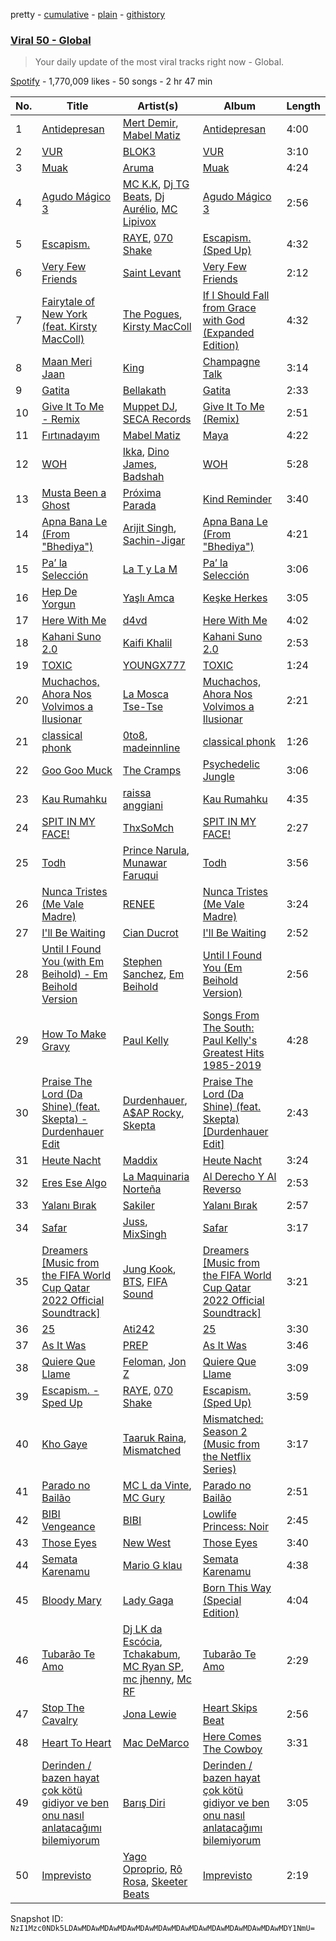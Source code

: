 pretty - [cumulative](/playlists/cumulative/37i9dQZEVXbLiRSasKsNU9.md) - [plain](/playlists/plain/37i9dQZEVXbLiRSasKsNU9) - [githistory](https://github.githistory.xyz/mackorone/spotify-playlist-archive/blob/main/playlists/plain/37i9dQZEVXbLiRSasKsNU9)

### [Viral 50 \- Global](https://open.spotify.com/playlist/37i9dQZEVXbLiRSasKsNU9)

> Your daily update of the most viral tracks right now \- Global.

[Spotify](https://open.spotify.com/user/spotify) - 1,770,009 likes - 50 songs - 2 hr 47 min

| No. | Title | Artist(s) | Album | Length |
|---|---|---|---|---|
| 1 | [Antidepresan](https://open.spotify.com/track/4OH5Cd8ZOI1eSgJSC9PYmU) | [Mert Demir](https://open.spotify.com/artist/1Zj4GtouAnxHq4qw7ooLfm), [Mabel Matiz](https://open.spotify.com/artist/1dpqJqIuNqideTvmxBsSku) | [Antidepresan](https://open.spotify.com/album/7qeEafcjWKfuhE2HgXciUL) | 4:00 |
| 2 | [VUR](https://open.spotify.com/track/2Nt4eocAv9wi1vHshhSdpF) | [BLOK3](https://open.spotify.com/artist/1GMwSpFzrLd12jUX15bHB6) | [VUR](https://open.spotify.com/album/5EdPNG1RhELV1di2tYhklr) | 3:10 |
| 3 | [Muak](https://open.spotify.com/track/3N2WeXxSjngB1DSi8vrI8C) | [Aruma](https://open.spotify.com/artist/7G0kstl7VjhDSgFYOBaUS1) | [Muak](https://open.spotify.com/album/4Zt66ubcxeKkfB3MvTYvCq) | 4:24 |
| 4 | [Agudo Mágico 3](https://open.spotify.com/track/6Hio4nlyWL2WBL8nYlbuGt) | [MC K.K](https://open.spotify.com/artist/6TtI28JVtV3RufOCwLvHod), [Dj TG Beats](https://open.spotify.com/artist/6Eni0bpQP6Z3G2CIN7VJRh), [Dj Aurélio](https://open.spotify.com/artist/2aBp5B1hhPlvVWbocbfA6x), [MC Lipivox](https://open.spotify.com/artist/03R5vvmqjPsxS7Y5be6IAY) | [Agudo Mágico 3](https://open.spotify.com/album/5GPkEvr2pR1wCDXIGImKZD) | 2:56 |
| 5 | [Escapism.](https://open.spotify.com/track/5WxVXxCMRnvxUKFq40ELwq) | [RAYE](https://open.spotify.com/artist/5KKpBU5eC2tJDzf0wmlRp2), [070 Shake](https://open.spotify.com/artist/12Zk1DFhCbHY6v3xep2ZjI) | [Escapism\. \(Sped Up\)](https://open.spotify.com/album/1bdKI997loh6G68NED2cwX) | 4:32 |
| 6 | [Very Few Friends](https://open.spotify.com/track/2L0PRavRIQIjVcZK4Qgfgi) | [Saint Levant](https://open.spotify.com/artist/5ZZsFnpO7frU8h5xH1wtjT) | [Very Few Friends](https://open.spotify.com/album/02dJ5uhNo9npWtD9tnpD0y) | 2:12 |
| 7 | [Fairytale of New York \(feat\. Kirsty MacColl\)](https://open.spotify.com/track/3VTNVsTTu05dmTsVFrmGpK) | [The Pogues](https://open.spotify.com/artist/2wzMOQwNT6ZvVB4amvhFAH), [Kirsty MacColl](https://open.spotify.com/artist/6UlNIFEuWlBqb4TvlVCekq) | [If I Should Fall from Grace with God \(Expanded Edition\)](https://open.spotify.com/album/4V92Puney9WxGPecKtLG4L) | 4:32 |
| 8 | [Maan Meri Jaan](https://open.spotify.com/track/1418IuVKQPTYqt7QNJ9RXN) | [King](https://open.spotify.com/artist/5NHm4TU5Twz7owibYxJfFU) | [Champagne Talk](https://open.spotify.com/album/15CyNDuGY5fsG0Hn9rjnpG) | 3:14 |
| 9 | [Gatita](https://open.spotify.com/track/4ilZV1WNjL7IxwE81OnaRY) | [Bellakath](https://open.spotify.com/artist/4yjm4SvYqC5FFuLbB6TyHr) | [Gatita](https://open.spotify.com/album/6264ANGNsltdE7SYjKMTKs) | 2:33 |
| 10 | [Give It To Me \- Remix](https://open.spotify.com/track/0QKhC7BGbjb38EsW8Dgm5r) | [Muppet DJ](https://open.spotify.com/artist/1xP2Pos7aO9ONLRav8fmny), [SECA Records](https://open.spotify.com/artist/69JEXAvYd8sSMU4li9uSox) | [Give It To Me \(Remix\)](https://open.spotify.com/album/3bqPkfqc4dMwmdyxIESBEf) | 2:51 |
| 11 | [Fırtınadayım](https://open.spotify.com/track/3QopdONAzZHRO1P4UQrNvw) | [Mabel Matiz](https://open.spotify.com/artist/1dpqJqIuNqideTvmxBsSku) | [Maya](https://open.spotify.com/album/1SjI5mOEGsnrfHRR4zY88f) | 4:22 |
| 12 | [WOH](https://open.spotify.com/track/1QUU43rTDMnGl4xyaIfsYN) | [Ikka](https://open.spotify.com/artist/07iEy1AecUPVzfC2J2gCHR), [Dino James](https://open.spotify.com/artist/45PG2L6Fh2XvYL4ONzpdoW), [Badshah](https://open.spotify.com/artist/0y59o4v8uw5crbN9M3JiL1) | [WOH](https://open.spotify.com/album/0hYH2JNegSbU72fmNnQ3LW) | 5:28 |
| 13 | [Musta Been a Ghost](https://open.spotify.com/track/0AZTpwagcDe4nH0mPcnYhS) | [Próxima Parada](https://open.spotify.com/artist/43cM1JWUzdfkZCi7rjkPnz) | [Kind Reminder](https://open.spotify.com/album/2wdKzhxmZ97uz1YA0m9Ogc) | 3:40 |
| 14 | [Apna Bana Le \(From "Bhediya"\)](https://open.spotify.com/track/7Els4IIFYa4P4RxBkZkxdd) | [Arijit Singh](https://open.spotify.com/artist/4YRxDV8wJFPHPTeXepOstw), [Sachin\-Jigar](https://open.spotify.com/artist/1mBydYMVBECdDmMfE2sEUO) | [Apna Bana Le \(From "Bhediya"\)](https://open.spotify.com/album/7fL3C5d4cFW7XLZHq4jPwX) | 4:21 |
| 15 | [Pa’ la Selección](https://open.spotify.com/track/4J1vAbtAhMdsdpO1sKU3EO) | [La T y La M](https://open.spotify.com/artist/1FxPMQ9A0882eNDx3ZkD6B) | [Pa’ la Selección](https://open.spotify.com/album/3S3QVRXr0QxDc6bg5w4DbN) | 3:06 |
| 16 | [Hep De Yorgun](https://open.spotify.com/track/0ywlnV6QEZneCbbqLev6qL) | [Yaşlı Amca](https://open.spotify.com/artist/4Vr0nv4nM4aqWfj76zDTTp) | [Keşke Herkes](https://open.spotify.com/album/38U7toi0UImOfSe76qxQtE) | 3:05 |
| 17 | [Here With Me](https://open.spotify.com/track/78Sw5GDo6AlGwTwanjXbGh) | [d4vd](https://open.spotify.com/artist/5y8tKLUfMvliMe8IKamR32) | [Here With Me](https://open.spotify.com/album/0OuoHWf8yB0TPzoBWw1R1S) | 4:02 |
| 18 | [Kahani Suno 2.0](https://open.spotify.com/track/4VsP4Dm8gsibRxB5I2hEkw) | [Kaifi Khalil](https://open.spotify.com/artist/1n9EM0Y4A89vuRiA93gSS9) | [Kahani Suno 2.0](https://open.spotify.com/album/6BHlJhCk1vjCG6hqTG2SFV) | 2:53 |
| 19 | [TOXIC](https://open.spotify.com/track/7DfX6Bou8XXAxkWSUt18LD) | [YOUNGX777](https://open.spotify.com/artist/6JFaTYyfO9VRWnlC3ypYJh) | [TOXIC](https://open.spotify.com/album/1JDRqkMuIapYrNN8nYOiTh) | 1:24 |
| 20 | [Muchachos, Ahora Nos Volvimos a Ilusionar](https://open.spotify.com/track/79d6fVzRM6DRYxR302AJFY) | [La Mosca Tse\-Tse](https://open.spotify.com/artist/60nua3AsVSfADZtg5Hdz3W) | [Muchachos, Ahora Nos Volvimos a Ilusionar](https://open.spotify.com/album/0WRR7nTtUtQXKe8kpQHGvn) | 2:21 |
| 21 | [classical phonk](https://open.spotify.com/track/7gl5qUaVpN6xOg4mkzGHSl) | [0to8](https://open.spotify.com/artist/5MQG067ASfGn0Cf1nE0S8g), [madeinnline](https://open.spotify.com/artist/5Uf6QGQDs3EqsxgiGR4O4f) | [classical phonk](https://open.spotify.com/album/0Ol07P6QUMgXjBlunBCFok) | 1:26 |
| 22 | [Goo Goo Muck](https://open.spotify.com/track/3EEd6ldsPat620GVYMEhOP) | [The Cramps](https://open.spotify.com/artist/4lYtGx5NZQJHsMyhHc5iz3) | [Psychedelic Jungle](https://open.spotify.com/album/111E8uRgwGQo9YJJBvpALn) | 3:06 |
| 23 | [Kau Rumahku](https://open.spotify.com/track/7nQoDLkzCcoIpKPQt3eCdN) | [raissa anggiani](https://open.spotify.com/artist/11k3Y6uyixbyGfgPl8qZTZ) | [Kau Rumahku](https://open.spotify.com/album/7vPQboGZn7eLlwwyOeCTQO) | 4:35 |
| 24 | [SPIT IN MY FACE!](https://open.spotify.com/track/1N8TTK1Uoy7UvQNUazfUt5) | [ThxSoMch](https://open.spotify.com/artist/4MvZhE1iuzttcoyepkpfdF) | [SPIT IN MY FACE!](https://open.spotify.com/album/2XurGuugADHAwF8gEYjtMA) | 2:27 |
| 25 | [Todh](https://open.spotify.com/track/7FVgT8XjxUSfKuZuHxg316) | [Prince Narula](https://open.spotify.com/artist/4hMUptoqDVqFXA8Inz20II), [Munawar Faruqui](https://open.spotify.com/artist/7yLGN6pQ3Fll8eWpjJwwQl) | [Todh](https://open.spotify.com/album/1Bizgnf47ZtwxKiQtTDMrx) | 3:56 |
| 26 | [Nunca Tristes \(Me Vale Madre\)](https://open.spotify.com/track/3LWay44eeYFEh27Gf1UA7J) | [RENEE](https://open.spotify.com/artist/2pbO2XyPJGWz2s0OZeD4pR) | [Nunca Tristes \(Me Vale Madre\)](https://open.spotify.com/album/5YoNvYemEqvFVdWicpjPe8) | 3:24 |
| 27 | [I'll Be Waiting](https://open.spotify.com/track/3fqBhOtYA62A5D20j8OaQY) | [Cian Ducrot](https://open.spotify.com/artist/49jTY62Cpw3RYo4dLuG43W) | [I'll Be Waiting](https://open.spotify.com/album/4oCwYpB91xHHFEVlbcVOaR) | 2:52 |
| 28 | [Until I Found You \(with Em Beihold\) \- Em Beihold Version](https://open.spotify.com/track/1Y3LN4zO1Edc2EluIoSPJN) | [Stephen Sanchez](https://open.spotify.com/artist/5XKFrudbV4IiuE5WuTPRmT), [Em Beihold](https://open.spotify.com/artist/7o2ZQYM7nTsaVdkXY38UAA) | [Until I Found You \(Em Beihold Version\)](https://open.spotify.com/album/7ARtQpvnPN2ucbmVHngLOs) | 2:56 |
| 29 | [How To Make Gravy](https://open.spotify.com/track/72tIvJRS5lTCjWQRjwjBQC) | [Paul Kelly](https://open.spotify.com/artist/0SNWoGaDlrCompmg9rXeNq) | [Songs From The South: Paul Kelly's Greatest Hits 1985\-2019](https://open.spotify.com/album/3LeZDyDDPmgUZpQgIfrB1a) | 4:28 |
| 30 | [Praise The Lord \(Da Shine\) \(feat\. Skepta\) \- Durdenhauer Edit](https://open.spotify.com/track/7jQkiAaa4XYYsPH3rcfcWo) | [Durdenhauer](https://open.spotify.com/artist/2CaWJMR1eyvq8n5h96ggJC), [A$AP Rocky](https://open.spotify.com/artist/13ubrt8QOOCPljQ2FL1Kca), [Skepta](https://open.spotify.com/artist/2p1fiYHYiXz9qi0JJyxBzN) | [Praise The Lord \(Da Shine\) \(feat\. Skepta\) \[Durdenhauer Edit\]](https://open.spotify.com/album/6uVc1jXybFsyaLi48p8zYu) | 2:43 |
| 31 | [Heute Nacht](https://open.spotify.com/track/1eMUGMEWrvTXYWrPobq2dH) | [Maddix](https://open.spotify.com/artist/0RMeG9M8QFzss9bAbq99KA) | [Heute Nacht](https://open.spotify.com/album/3hUV4shxjzrCGFtJgBOF82) | 3:24 |
| 32 | [Eres Ese Algo](https://open.spotify.com/track/6rOy9SIawgruuIWLP5divC) | [La Maquinaria Norteña](https://open.spotify.com/artist/7uGhSk7fVURjDaiXW1FSbL) | [Al Derecho Y Al Reverso](https://open.spotify.com/album/6JfzdeEyiw6njloEcMZwnN) | 2:53 |
| 33 | [Yalanı Bırak](https://open.spotify.com/track/755Pja1zaA687Vql25NHwP) | [Sakiler](https://open.spotify.com/artist/25gzpFRLdteuie1gW4a4hK) | [Yalanı Bırak](https://open.spotify.com/album/7gfAc3QLyKuRUioINjKHfi) | 2:57 |
| 34 | [Safar](https://open.spotify.com/track/3cjA9xteIeOj82os8oSo4i) | [Juss](https://open.spotify.com/artist/5Z8nzSJRSo4HRcUOzemnC1), [MixSingh](https://open.spotify.com/artist/05dG9pMLRWenxzvSmefE6U) | [Safar](https://open.spotify.com/album/5b7lWuBahHJ8dnNj3jKtCf) | 3:17 |
| 35 | [Dreamers \[Music from the FIFA World Cup Qatar 2022 Official Soundtrack\]](https://open.spotify.com/track/1RDvyOk4WtPCtoqciJwVn8) | [Jung Kook](https://open.spotify.com/artist/6HaGTQPmzraVmaVxvz6EUc), [BTS](https://open.spotify.com/artist/3Nrfpe0tUJi4K4DXYWgMUX), [FIFA Sound](https://open.spotify.com/artist/5C01hDqpEmrmDfUhX9YWsH) | [Dreamers \[Music from the FIFA World Cup Qatar 2022 Official Soundtrack\]](https://open.spotify.com/album/0gr5OmB74UhoANEXwYT3gE) | 3:21 |
| 36 | [25](https://open.spotify.com/track/4HuB9A0O1XwmwTVtTgODm8) | [Ati242](https://open.spotify.com/artist/6bGOmNBU1AOgttgOjh0ldf) | [25](https://open.spotify.com/album/72eWeMVkF8uTTtiKeTXdqn) | 3:30 |
| 37 | [As It Was](https://open.spotify.com/track/1i92UFFkxtKv4tYNzt1X1b) | [PREP](https://open.spotify.com/artist/31SBgHxc8eqZUk9MdveH42) | [As It Was](https://open.spotify.com/album/58i1O2d95vxAnDhkySrVOU) | 3:46 |
| 38 | [Quiere Que Llame](https://open.spotify.com/track/22MC8VbKP6Qedbar74WkzU) | [Feloman](https://open.spotify.com/artist/28VWxxfmtShKO6W1qYvnw8), [Jon Z](https://open.spotify.com/artist/5bWUlnPx9OYKsLiUJrhCA1) | [Quiere Que Llame](https://open.spotify.com/album/2L6SuPwlXXHm3puWVEULxU) | 3:09 |
| 39 | [Escapism\. \- Sped Up](https://open.spotify.com/track/4rPJSqrov3zqGwXlemLBMw) | [RAYE](https://open.spotify.com/artist/5KKpBU5eC2tJDzf0wmlRp2), [070 Shake](https://open.spotify.com/artist/12Zk1DFhCbHY6v3xep2ZjI) | [Escapism\. \(Sped Up\)](https://open.spotify.com/album/1bdKI997loh6G68NED2cwX) | 3:59 |
| 40 | [Kho Gaye](https://open.spotify.com/track/2QophXhN2Ls2URfoPmiviC) | [Taaruk Raina](https://open.spotify.com/artist/1FWl7I9wJpb7Bhhutef4Xe), [Mismatched](https://open.spotify.com/artist/3TR3Ehl4idJ38cJo2K3PlF) | [Mismatched: Season 2 \(Music from the Netflix Series\)](https://open.spotify.com/album/0bPV8j4jfsKeoW5P3YQInX) | 3:17 |
| 41 | [Parado no Bailão](https://open.spotify.com/track/3Hb9kUdm4yf839Fle4RIdT) | [MC L da Vinte](https://open.spotify.com/artist/0lHB0Qc4pmD5RkTLlHeESo), [MC Gury](https://open.spotify.com/artist/6fOyYqdh6p0ZWLs9zUDoyt) | [Parado no Bailão](https://open.spotify.com/album/4OZ9djo9HM9hIQtjY2NBLa) | 2:51 |
| 42 | [BIBI Vengeance](https://open.spotify.com/track/0ra3bPUOj2YnY4FJHXtgHZ) | [BIBI](https://open.spotify.com/artist/6UbmqUEgjLA6jAcXwbM1Z9) | [Lowlife Princess: Noir](https://open.spotify.com/album/2ZYIby6irhfnCE3uQDBCi0) | 2:45 |
| 43 | [Those Eyes](https://open.spotify.com/track/2GThBgzZoZfz0lx1JjBwfe) | [New West](https://open.spotify.com/artist/69bG9tC62d8oTFC9aTTosn) | [Those Eyes](https://open.spotify.com/album/4iRLB4gc24HFvjwRc8hDdg) | 3:40 |
| 44 | [Semata Karenamu](https://open.spotify.com/track/4z6FksNI6MLCDTHrNJXhO0) | [Mario G klau](https://open.spotify.com/artist/17d3zotBDOZtuWnZPxTf8v) | [Semata Karenamu](https://open.spotify.com/album/7Cc4mRgFWAomMajhwO0xr6) | 4:38 |
| 45 | [Bloody Mary](https://open.spotify.com/track/11BKm0j4eYoCPPpCONAVwA) | [Lady Gaga](https://open.spotify.com/artist/1HY2Jd0NmPuamShAr6KMms) | [Born This Way \(Special Edition\)](https://open.spotify.com/album/5maeycU97NHBgwRr2h2A4O) | 4:04 |
| 46 | [Tubarão Te Amo](https://open.spotify.com/track/4UldILPVpnZO69ffK4B9aA) | [Dj LK da Escócia](https://open.spotify.com/artist/6WIjKbyqeO9MkfNMFJsF50), [Tchakabum](https://open.spotify.com/artist/7iJl63aJyNd8C6NZlMv6kp), [MC Ryan SP](https://open.spotify.com/artist/75i9GaW2MJUgt4BkdUnuUY), [mc jhenny](https://open.spotify.com/artist/6Ka3TKKRqhWwbmuxjhrmo6), [Mc RF](https://open.spotify.com/artist/7rnLNmWx3ibYo5uQcghVgQ) | [Tubarão Te Amo](https://open.spotify.com/album/78FttDdgy6bH90nSjINf2E) | 2:29 |
| 47 | [Stop The Cavalry](https://open.spotify.com/track/2bPQuniBB9x0fRtxDly0kr) | [Jona Lewie](https://open.spotify.com/artist/3nohf4qILMr5aUSOsolwxB) | [Heart Skips Beat](https://open.spotify.com/album/5IWeqnBDLYy5YdnsKOxh2n) | 2:56 |
| 48 | [Heart To Heart](https://open.spotify.com/track/7EAMXbLcL0qXmciM5SwMh2) | [Mac DeMarco](https://open.spotify.com/artist/3Sz7ZnJQBIHsXLUSo0OQtM) | [Here Comes The Cowboy](https://open.spotify.com/album/67PsnkYVPNpEsZffyTWGgW) | 3:31 |
| 49 | [Derinden / bazen hayat çok kötü gidiyor ve ben onu nasıl anlatacağımı bilemiyorum](https://open.spotify.com/track/1iFGzZThVz7rYr2uqaTffV) | [Barış Diri](https://open.spotify.com/artist/1K3hYM185V2bhs9iRzFpIH) | [Derinden / bazen hayat çok kötü gidiyor ve ben onu nasıl anlatacağımı bilemiyorum](https://open.spotify.com/album/0NMAVArKbc1TFBih22eIMt) | 3:05 |
| 50 | [Imprevisto](https://open.spotify.com/track/0oZrvoCYEbKGCsU7cQqNnw) | [Yago Oproprio](https://open.spotify.com/artist/7HoPy2YmahCCaYaFSFq497), [Rô Rosa](https://open.spotify.com/artist/5Et1UarIEfiHvErAJSer9B), [Skeeter Beats](https://open.spotify.com/artist/42xf1iqSOZluDWJ8RW2B9H) | [Imprevisto](https://open.spotify.com/album/4KbiGCm9vDI0dLXwGGXktY) | 2:19 |

Snapshot ID: `NzI1Mzc0NDk5LDAwMDAwMDAwMDAwMDAwMDAwMDAwMDAwMDAwMDAwMDAwMDAwMDY1NmU=`
